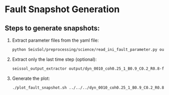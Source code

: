 # Fault Snapshot Generation

## Steps to generate snapshots:

1. Extract parameter files from the yaml file:
   ```bash
   python SeisSol/preprocessing/science/read_ini_fault_parameter.py output/fl33-fault.xdmf yaml_files/fault_0010_coh0.25_1_B0.9_C0.2_R0.8.yaml --par "mu_s,d_c,T_s,T_d" --output fault_parameters
   ```

2. Extract only the last time step (optional):
   ```bash
   seissol_output_extractor output/dyn_0010_coh0.25_1_B0.9_C0.2_R0.8-fault.xdmf --var ASl RT Vr PSR --time "i-1" --add last_myanmar
   ```

3. Generate the plot:
   ```bash
   ./plot_fault_snapshot.sh ../../../dyn_0010_coh0.25_1_B0.9_C0.2_R0.8last_myanmar-fault.xdmf ../../../fault10_parameters.xdmf param
   ```
